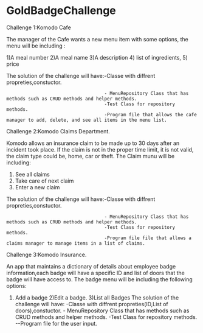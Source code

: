 # GoldBadgeChallenge
Challenge 1:Komodo Cafe

The manager of the Cafe wants a new menu item with some options, the menu will be including :

1)A meal number
2)A meal name
3)A description
4) list of ingredients,
5) price

The solution of the challenge will have:-Classe with diffrent propreties,constuctor.

                                        - MenuRepository Class that has methods such as CRUD methods and helper methods.
                                        -Test Class for repository methods.
                                        -Program file that allows the cafe manager to add, delete, and see all items in the menu list.
                                        
                                        
                                        
Challenge 2:Komodo Claims Department. 

Komodo allows an insurance claim to be made up to 30 days after an incident took place. If the claim is not in the proper time limit, it is not valid, the claim type could be, home, car or theft.
The Claim munu will be including:

1) See all claims
2) Take care of next claim
3) Enter a new claim

The solution of the challenge will have:-Classe with diffrent propreties,constuctor.

                                        - MenuRepository Class that has methods such as CRUD methods and helper methods.
                                        -Test Class for repository methods.
                                        -Program file file that allows a claims manager to manage items in a list of claims.
                                        
 Challenge 3:Komodo Insurance.
 
 An app that maintains a dictionary of details about employee badge information,each badge will have a specific ID and list of doors that the badge will have access to. The badge menu will be including the following options:
 
1) Add a badge
2)Edit a badge.
3)List all Badges
The solution of the challenge will have:
                                        -Classe with diffrent propreties(ID,List of doors),constuctor.
                                        - MenuRepository Class that has methods such as CRUD methods and helper methods.
                                        -Test Class for repository methods.
                                        --Program file for the user input.


                                        
 
